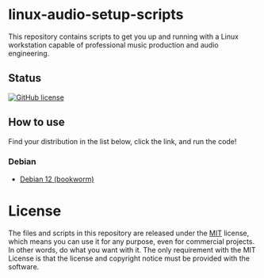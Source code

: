 # linux-audio-setup-scripts

This repository contains scripts to get you up and running with a Linux workstation capable of professional music production and audio engineering.

## Status

[![GitHub license](https://img.shields.io/badge/license-MIT-blue.svg)](https://raw.githubusercontent.com/rolodoom/linux-audio-setup-scripts/master/LICENSE)

## How to use

Find your distribution in the list below, click the link, and run the code!

### Debian

- [Debian 12 (bookworm)](debian/12/)

# License

The files and scripts in this repository are released under the [MIT](https://raw.githubusercontent.com/rolodoom/linux-audio-setup-scripts/master/LICENSE) license, which means you can use it for any purpose, even for commercial projects. In other words, do what you want with it. The only requirement with the MIT License is that the license and copyright notice must be provided with the software.
